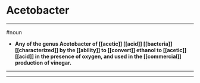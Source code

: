 # Acetobacter
---
#noun
- **Any of the genus Acetobacter of [[acetic]] [[acid]] [[bacteria]] [[characterized]] by the [[ability]] to [[convert]] ethanol to [[acetic]] [[acid]] in the presence of oxygen, and used in the [[commercial]] production of vinegar.**
---
---
